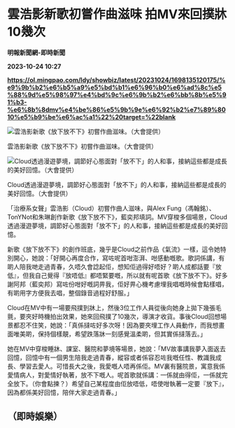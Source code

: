 # 雲浩影新歌初嘗作曲滋味 拍MV來回撲牀10幾次
**明報新聞網-即時新聞**

**2023-10-24 10:27**

**https://ol.mingpao.com/ldy/showbiz/latest/20231024/1698135120175/%e9%9b%b2%e6%b5%a9%e5%bd%b1%e6%96%b0%e6%ad%8c%e5%88%9d%e5%98%97%e4%bd%9c%e6%9b%b2%e6%bb%8b%e5%91%b3-%e6%8b%8dmv%e4%be%86%e5%9b%9e%e6%92%b2%e7%89%8010%e5%b9%be%e6%ac%a1%22%20target=%22blank**

![雲浩影新歌《放下放不下》初嘗作曲滋味。（大會提供）](https://fs.mingpao.com/ldy/20231024/s00009/c75a78e6aa5757e9d1801a0537546cbe.jpg)

雲浩影新歌《放下放不下》初嘗作曲滋味。（大會提供）

![Cloud透過漫遊夢境，調節好心態面對「放不下」的人和事，接納這些都是成長的美好回憶。（大會提供）](https://fs.mingpao.com/ldy/20231024/s00009/c763091fb3b8aa8933ea651cdb7a25f4.jpg)

Cloud透過漫遊夢境，調節好心態面對「放不下」的人和事，接納這些都是成長的美好回憶。（大會提供）

「治療系女聲」雲浩影（Cloud）初嘗作曲人滋味，與Alex Fung（馮翰銘）、TonYNot和朱琳創作新歌《放下放不下》，藍奕邦填詞。MV穿梭多個場景，Cloud透過漫遊夢境，調節好心態面對「放不下」的人和事，接納這些都是成長的美好回憶。

新歌《放下放不下》的創作班底，幾乎是Cloud之前作品《氣流》一樣，這令她特別開心，她說：「好開心再度合作，寫咗呢首咁澎湃、咁感動嘅歌。歌詞係講，有啲人陪我哋走過青春，久唔久會諗起佢，想知佢過得好唔好？啲人成都話要『放低』，但我自己覺得『放唔低』都唔緊要嘅，所以就有呢首歌《放下放不下》。好多謝阿邦（藍奕邦）寫咗份咁好嘅詞畀我，佢好畀心機考慮埋我唱嘅時候會點樣唱，有啲用字方便我去唱，整個錄音過程好舒服。」

Cloud在MV中有一場要飛撲到牀上，然後3位工作人員從後向她身上拋下幾張毛氈，要夾好時機拍出效果，她來回飛撲了10幾次，導演才收貨。事後Cloud回想場景都忍不住笑，她說：「真係撻咗好多次呀！因為要夾埋工作人員動作，而我想畫面唯美啲，保持個樣靚，希望跌落牀一刻感覺溫柔啲，但其實係撻落去。」

她在MV中穿梭睡牀、課室、醫院和夢境等場景，她說：「MV故事講我夢入面返去回憶，回憶中有一個男生陪我走過青春，縱容或者係容忍咗我嘅任性、教識我成長、學習去愛人。可惜長大之後，我愛嘅人唔再係佢。MV裏有醫院景，寓意我係愛情病人，對愛情好執著，放不下嘅人。呢首歌就係講：一係就由得佢，一係就完全放下。（你會點揀？）希望自己某程度由佢放唔低，唔使咁執著一定要『放下』，因為都係美好回憶，陪伴大家走過青春。」

（即時娛樂）
------